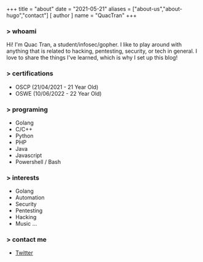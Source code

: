 +++
title = "about"
date = "2021-05-21"
aliases = ["about-us","about-hugo","contact"]
[ author ]
  name = "QuacTran"
+++
### > whoami
Hi! I'm Quac Tran, a student/infosec/gopher. I like to play around with anything that is related to hacking, pentesting, security, or tech in general. I love to share the things I've learned, which is why I set up this blog!
### > certifications
* OSCP (21/04/2021 - 21 Year Old)
* OSWE (10/06/2022 - 22 Year Old)
### > programing
* Golang
* C/C++
* Python
* PHP
* Java
* Javascript
* Powershell / Bash
### > interests
* Golang
* Automation
* Security
* Pentesting
* Hacking
* Music ...
### > contact me
* [Twitter](https://twitter.com/quactv1)

<!-- 
Hugo is the **world’s fastest framework for building websites**. It is written in Go.

It makes use of a variety of open source projects including:

* https://github.com/russross/blackfriday
* https://github.com/alecthomas/chroma
* https://github.com/muesli/smartcrop
* https://github.com/spf13/cobra
* https://github.com/spf13/viper

Learn more and contribute on [GitHub](https://github.com/gohugoio). -->
